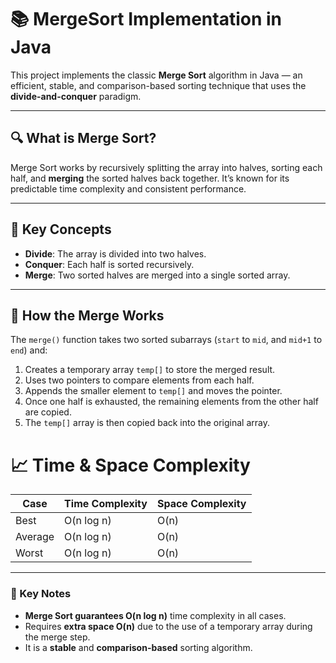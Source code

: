 # 📚 MergeSort Implementation in Java

This project implements the classic **Merge Sort** algorithm in Java — an efficient, stable, and comparison-based sorting technique that uses the **divide-and-conquer** paradigm.

---

## 🔍 What is Merge Sort?

Merge Sort works by recursively splitting the array into halves, sorting each half, and **merging** the sorted halves back together. It’s known for its predictable time complexity and consistent performance.

---

## 🧠 Key Concepts

- **Divide**: The array is divided into two halves.
- **Conquer**: Each half is sorted recursively.
- **Merge**: Two sorted halves are merged into a single sorted array.

---

## 🔧 How the Merge Works

The `merge()` function takes two sorted subarrays (`start` to `mid`, and `mid+1` to `end`) and:
1. Creates a temporary array `temp[]` to store the merged result.
2. Uses two pointers to compare elements from each half.
3. Appends the smaller element to `temp[]` and moves the pointer.
4. Once one half is exhausted, the remaining elements from the other half are copied.
5. The `temp[]` array is then copied back into the original array.
# 📈 Time & Space Complexity

| Case    | Time Complexity | Space Complexity |
|---------|------------------|------------------|
| Best    | O(n log n)       | O(n)             |
| Average | O(n log n)       | O(n)             |
| Worst   | O(n log n)       | O(n)             |

---

### 🧠 Key Notes

- **Merge Sort guarantees O(n log n)** time complexity in all cases.
- Requires **extra space O(n)** due to the use of a temporary array during the merge step.
- It is a **stable** and **comparison-based** sorting algorithm.
